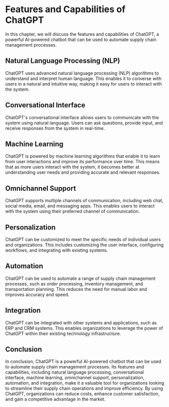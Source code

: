 Features and Capabilities of ChatGPT
======================================================================

In this chapter, we will discuss the features and capabilities of ChatGPT, a powerful AI-powered chatbot that can be used to automate supply chain management processes.

Natural Language Processing (NLP)
---------------------------------

ChatGPT uses advanced natural language processing (NLP) algorithms to understand and interpret human language. This enables it to converse with users in a natural and intuitive way, making it easy for users to interact with the system.

Conversational Interface
------------------------

ChatGPT's conversational interface allows users to communicate with the system using natural language. Users can ask questions, provide input, and receive responses from the system in real-time.

Machine Learning
----------------

ChatGPT is powered by machine learning algorithms that enable it to learn from user interactions and improve its performance over time. This means that as more users interact with the system, it becomes better at understanding user needs and providing accurate and relevant responses.

Omnichannel Support
-------------------

ChatGPT supports multiple channels of communication, including web chat, social media, email, and messaging apps. This enables users to interact with the system using their preferred channel of communication.

Personalization
---------------

ChatGPT can be customized to meet the specific needs of individual users and organizations. This includes customizing the user interface, configuring workflows, and integrating with existing systems.

Automation
----------

ChatGPT can be used to automate a range of supply chain management processes, such as order processing, inventory management, and transportation planning. This reduces the need for manual labor and improves accuracy and speed.

Integration
-----------

ChatGPT can be integrated with other systems and applications, such as ERP and CRM systems. This enables organizations to leverage the power of ChatGPT within their existing technology infrastructure.

Conclusion
----------

In conclusion, ChatGPT is a powerful AI-powered chatbot that can be used to automate supply chain management processes. Its features and capabilities, including natural language processing, conversational interface, machine learning, omnichannel support, personalization, automation, and integration, make it a valuable tool for organizations looking to streamline their supply chain operations and improve efficiency. By using ChatGPT, organizations can reduce costs, enhance customer satisfaction, and gain a competitive advantage in the market.
